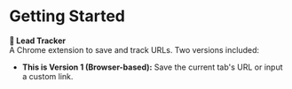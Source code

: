 # Getting Started

**🔗 Lead Tracker**  
 A Chrome extension to save and track URLs. Two versions included:

- **This is Version 1 (Browser-based):** Save the current tab's URL or input a custom link.
